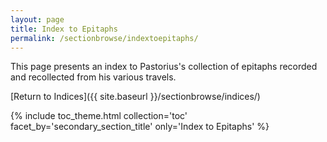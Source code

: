 ```yaml
---
layout: page
title: Index to Epitaphs
permalink: /sectionbrowse/indextoepitaphs/
---
```


This page presents an index to Pastorius's collection of epitaphs recorded and recollected from his various travels.

[Return to Indices]({{ site.baseurl }}/sectionbrowse/indices/)

{% include toc_theme.html collection='toc' facet_by='secondary_section_title' only='Index to Epitaphs' %}
